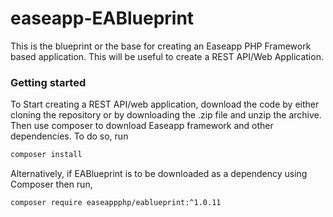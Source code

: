 # easeapp-EABlueprint
This is the blueprint or the base for creating an Easeapp PHP Framework based application. This will be useful to create a REST API/Web Application.


### Getting started
To Start creating a REST API/web application, download the code by either cloning the repository or by downloading the .zip file and unzip the archive. Then use composer to download Easeapp framework and other dependencies. To do so, run

```sh
composer install
```

Alternatively, if EABlueprint is to be downloaded as a dependency using Composer then run,

```sh
composer require easeappphp/eablueprint:^1.0.11
```
